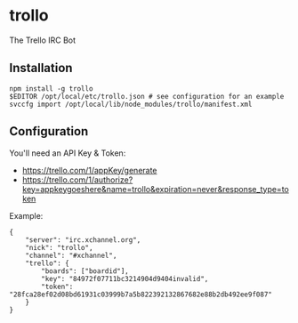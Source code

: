 # trollo

The Trello IRC Bot

## Installation

	npm install -g trollo
	$EDITOR /opt/local/etc/trollo.json # see configuration for an example
	svccfg import /opt/local/lib/node_modules/trollo/manifest.xml

## Configuration

You'll need an API Key & Token:
 - <https://trello.com/1/appKey/generate>
 - <https://trello.com/1/authorize?key=appkeygoeshere&name=trollo&expiration=never&response_type=token>

Example:

	{
		"server": "irc.xchannel.org",
		"nick": "trollo",
		"channel": "#xchannel",
		"trello": {
			"boards": ["boardid"],
			"key": "84972f07711bc3214904d9404invalid",
			"token": "28fca28ef02d08bd61931c03999b7a5b822392132867682e88b2db492ee9f087"
		}
	}
